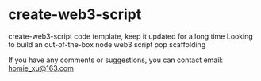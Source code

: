 # create-web3-script

create-web3-script code template, keep it updated for a long time
Looking to build an out-of-the-box node web3 script pop scaffolding

If you have any comments or suggestions, you can contact email: homie_xu@163.com